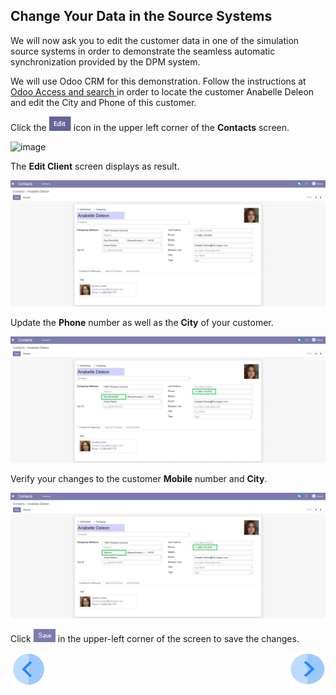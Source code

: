 ## Change Your Data in the Source Systems

We will now ask you to edit the customer data in one of the simulation source systems in order to demonstrate the seamless automatic synchronization provided by the DPM system. 

We will use Odoo CRM for this demonstration.  Follow the instructions at [Odoo Access and search ](00_Odoo_instructions.md) in order to locate the customer Anabelle Deleon and edit the City and Phone of this customer. 

Click the <img src="../images/00_odoo_edit.png" width="7%" height="7%"> icon in the upper left corner of the **Contacts** screen.

![image](../images/Image.png)

The **Edit Client** screen displays as result.

![image](../images/03_11_Auto_Sync_Anabelle_Edit.png)

Update the **Phone** number as well as the **City** of your customer.

![image](../images/03_12_Auto_Sync_Anabelle_Edit.png)

Verify your changes to the customer **Mobile** number and **City**.

![image](../images/03_13_Auto_Sync_Anabelle_Edit.png)

Click <img src="../images/00_odoo_save.png" width="7%" height="7%"> in the upper-left corner of the screen to save the changes. 




[![Previous](../images/Previous.png)]( 03_05_Auto_Sync_View_Your_Data.md)[<img align="right" width="60" height="54" src="../images/Next.png">]( 03_07_Auto_Sync_Submit_a_Second_Request.md)
